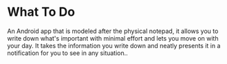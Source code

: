 # What To Do
An Android app that is modeled after the physical notepad, it allows you to write down what's important with minimal effort and lets you move on with your day. It takes the information you write down and neatly presents it in a notification for you to see in any situation..
